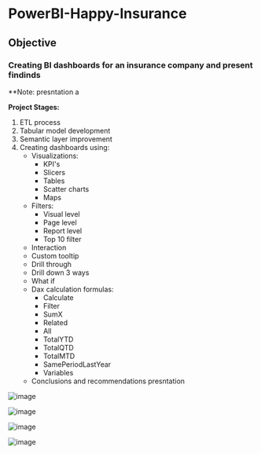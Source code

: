 # PowerBI-Happy-Insurance

## **Objective**
### Creating BI dashboards for an insurance company and present findinds

**Note: presntation a 

**Project Stages:**
1. ETL process
2. Tabular model development
3. Semantic layer improvement
4. Creating dashboards using:
   - Visualizations:
     - KPI's
     - Slicers
     - Tables
     - Scatter charts
     - Maps
   - Filters:
     - Visual level
     - Page level
     - Report level
     - Top 10 filter
   - Interaction
   - Custom tooltip
   - Drill through
   - Drill down 3 ways
   - What if
   - Dax calculation formulas:
     - Calculate
     - Filter
     - SumX
     - Related
     - All
     - TotalYTD
     - TotalQTD
     - TotalMTD
     - SamePeriodLastYear
     - Variables
   - Conclusions and recommendations presntation 

![image](https://user-images.githubusercontent.com/83536999/117278834-c8e23880-ae69-11eb-9f91-b0f3753edf1c.png)

![image](https://user-images.githubusercontent.com/83536999/117278474-7a349e80-ae69-11eb-96fa-45847c652ff0.png)

![image](https://user-images.githubusercontent.com/83536999/117278579-8e789b80-ae69-11eb-9f66-15df836c7a5a.png)

![image](https://user-images.githubusercontent.com/83536999/117278938-e1525300-ae69-11eb-825b-b154d66d92a9.png)


